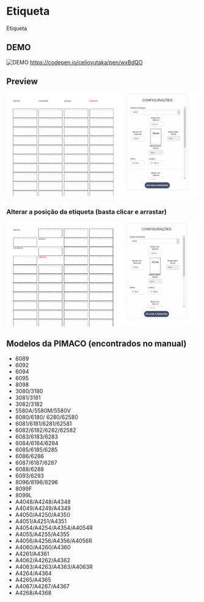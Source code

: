 # Etiqueta
Etiqueta

## DEMO

![DEMO](https://codepen.io/celioyutaka/pen/wxBdQO)
https://codepen.io/celioyutaka/pen/wxBdQO

## Preview

![Image Preview](https://raw.githubusercontent.com/celioyutaka/etiqueta/master/readme/normal.png)

### Alterar a posição da etiqueta (basta clicar e arrastar)

![Image Preview com troca de posição](https://raw.githubusercontent.com/celioyutaka/etiqueta/master/readme/trocada.png)


## Modelos da PIMACO (encontrados no manual)

* 6089
* 6092
* 6094
* 6095
* 8098
* 3080/3180
* 3081/3181
* 3082/3182
* 5580A/5580M/5580V
* 6080/6180/ 6280/62580
* 6081/6181/6281/62581
* 6082/6182/6282/62582
* 6083/6183/6283
* 6084/6184/6284
* 6085/6185/6285
* 6086/6286
* 6087/6187/6287
* 6088/6288
* 6093/6293
* 8096/8196/8296
* 8099F
* 8099L
* A4048/A4248/A4348
* A4049/A4249/A4349
* A4050/A4250/A4350
* A4051/A4251/A4351
* A4054/A4254/A4354/A4054R
* A4055/A4255/A4355
* A4056/A4256/A4356/A4056R
* A4060/A4260/A4360
* A4261/A4361
* A4062/A4262/A4362
* A4063/A4263/A4363/A4063R
* A4264/A4364
* A4265/A4365
* A4067/A4267/A4367
* A4268/A4368

